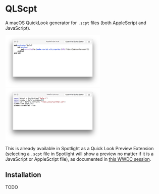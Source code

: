 # QLScpt

A macOS QuickLook generator for `.scpt` files (both AppleScript and JavaScript).

<img src="Screenshots/AppleScript.jpg?raw=true" width="300" alt="Quick Looking an AppleScript scpt file"/>
<img src="Screenshots/JavaScript.jpg?raw=true" width="300" alt="Quick Looking a JavaScript scpt file"/>

This is already available in Spotlight as a Quick Look Preview Extension (selecting a `.scpt` file in Spotlight will show a preview no matter if it is a JavaScript or AppleScript file), as documented in [this WWDC session](https://developer.apple.com/videos/play/wwdc2017/231/?time=817).

## Installation

TODO
